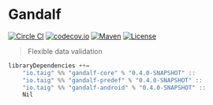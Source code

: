 # Gandalf

[![Circle CI](https://circleci.com/gh/Taig/Gandalf.svg?style=shield)](https://circleci.com/gh/Taig/Gandalf)
[![codecov.io](https://codecov.io/github/Taig/Gandalf/coverage.svg?branch=develop-typelevel)](https://codecov.io/github/Taig/Gandalf?branch=develop-typelevel)
[![Maven](https://img.shields.io/maven-central/v/io.taig/gandalf_2.11.svg)](http://search.maven.org/#artifactdetails%7Cio.taig%7Cgandalf_2.11%7C0.4.0%7Cjar)
[![License](https://img.shields.io/badge/license-MIT-blue.svg)](https://raw.githubusercontent.com/Taig/Gandalf/master/LICENSE)

> Flexible data validation

```scala
libraryDependencies ++=
    "io.taig" %% "gandalf-core" % "0.4.0-SNAPSHOT" ::
    "io.taig" %% "gandalf-predef" % "0.4.0-SNAPSHOT" ::
    "io.taig" %% "gandalf-android" % "0.4.0-SNAPSHOT" ::
    Nil
```